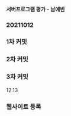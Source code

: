 #### 서버프로그램 평가 - 남예빈
### 20211012 ###
### 1차 커밋 ###
### 2차 커밋 ###
### 3차 커밋 ###

12.13
### 웹사이트 등록 ###
